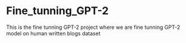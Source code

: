 # Fine_tunning_GPT-2
This is the fine tunning GPT-2 project where we are fine tunning GPT-2 model on human written blogs dataset 
